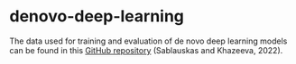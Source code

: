 # denovo-deep-learning

The data used for training and evaluation of de novo deep learning models can be found in this <a href="https://github.com/Genome-Bioinformatics-RadboudUMC/DeNovoCNN_training_dataset">GitHub repository</a> (Sablauskas and Khazeeva, 2022). 